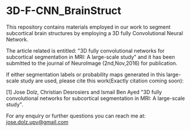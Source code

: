 # 3D-F-CNN_BrainStruct
This repository contains materials employed in our work to segment subcortical brain structures by employing a 3D fully Convolutional Neural Network.

The article related is entitled: "3D fully convolutional networks for subcortical segmentation in MRI: A large-scale study" and it has been submitted to the journal of NeuroImage (2nd,Nov,2016) for publication.

If either segmentation labels or probability maps generated in this large-scale study are used, please cite this work(Exactly citation coming soon):

[1] Jose Dolz, Christian Desrosiers and Ismail Ben Ayed "3D fully convolutional networks for subcortical segmentation in MRI: A large-scale study".

For any enquiry or further questions you can reach me at: jose.dolz.upv@gmail.com
